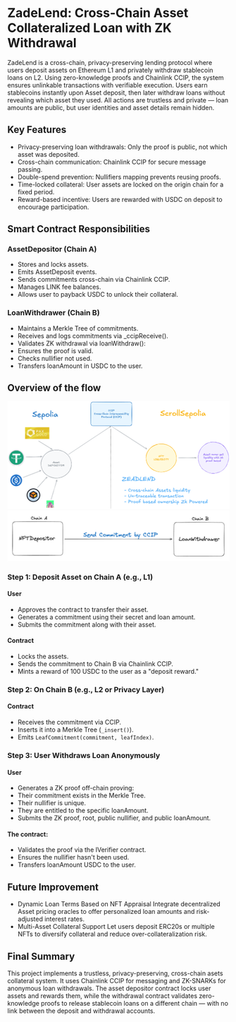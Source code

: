 # ZadeLend: Cross-Chain Asset Collateralized Loan with ZK Withdrawal

ZadeLend is a cross-chain, privacy-preserving lending protocol where users deposit assets on Ethereum L1 and privately withdraw stablecoin loans on L2. Using zero-knowledge proofs and Chainlink CCIP, the system ensures unlinkable transactions with verifiable execution. Users earn stablecoins instantly upon Asset deposit, then later withdraw loans without revealing which asset they used. All actions are trustless and private — loan amounts are public, but user identities and asset details remain hidden.

## Key Features

- Privacy-preserving loan withdrawals: Only the proof is public, not which asset was deposited.
- Cross-chain communication: Chainlink CCIP for secure message passing.
- Double-spend prevention: Nullifiers mapping prevents reusing proofs.
- Time-locked collateral: User assets are locked on the origin chain for a fixed period.
- Reward-based incentive: Users are rewarded with USDC on deposit to encourage participation.

## Smart Contract Responsibilities

### AssetDepositor (Chain A)
- Stores and locks assets.
- Emits AssetDeposit events.
- Sends commitments cross-chain via Chainlink CCIP.
- Manages LINK fee balances.
- Allows user to payback USDC to unlock their collateral.

### LoanWithdrawer (Chain B)
- Maintains a Merkle Tree of commitments.
- Receives and logs commitments via _ccipReceive().
- Validates ZK withdrawal via loanWithdraw():
- Ensures the proof is valid.
- Checks nullifier not used.
- Transfers loanAmount in USDC to the user.

## Overview of the flow
![Work Flow](./docs/zeadlend-excalidraw.png)
![Work Flow](./docs/Zadelend.png)


### Step 1: Deposit Asset on Chain A (e.g., L1)

#### User

- Approves the contract to transfer their asset.
- Generates a commitment using their secret and loan amount.
- Submits the commitment along with their asset.

#### Contract

- Locks the assets.
- Sends the commitment to Chain B via Chainlink CCIP.
- Mints a reward of 100 USDC to the user as a "deposit reward."

### Step 2: On Chain B (e.g., L2 or Privacy Layer)

#### Contract

- Receives the commitment via CCIP.
- Inserts it into a Merkle Tree (`_insert()`).
- Emits `LeafCommitment(commitment, leafIndex)`.

### Step 3: User Withdraws Loan Anonymously

#### User
- Generates a ZK proof off-chain proving:
- Their commitment exists in the Merkle Tree.
- Their nullifier is unique.
- They are entitled to the specific loanAmount.
- Submits the ZK proof, root, public nullifier, and public loanAmount.

#### The contract:
- Validates the proof via the IVerifier contract.
- Ensures the nullifier hasn't been used.
- Transfers loanAmount USDC to the user.

## Future Improvement
- Dynamic Loan Terms Based on NFT Appraisal
  Integrate decentralized Asset pricing oracles to offer personalized loan amounts and risk-adjusted interest rates.
- Multi-Asset Collateral Support
  Let users deposit ERC20s or multiple NFTs to diversify collateral and reduce over-collateralization risk.

## Final Summary
This project implements a trustless, privacy-preserving, cross-chain asets collateral system.
It uses Chainlink CCIP for messaging and ZK-SNARKs for anonymous loan withdrawals. The asset depositor contract locks user assets and rewards them, while the withdrawal contract validates zero-knowledge proofs to release stablecoin loans on a different chain — with no link between the deposit and withdrawal accounts.
